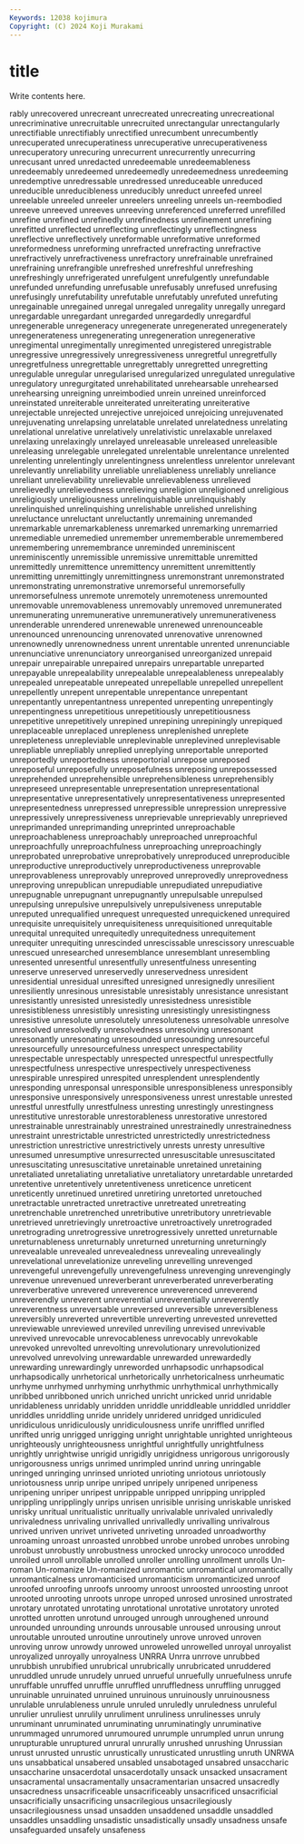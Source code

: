 ```yaml
---
Keywords: 12038 kojimura
Copyright: (C) 2024 Koji Murakami
---
```


# title

Write contents here.



rably unrecovered unrecreant unrecreated unrecreating unrecreational
unrecriminative unrecruitable unrecruited unrectangular unrectangularly unrectifiable unrectifiably unrectified unrecumbent unrecumbently
unrecuperated unrecuperatiness unrecuperative unrecuperativeness unrecuperatory unrecuring unrecurrent unrecurrently unrecurring unrecusant
unred unredacted unredeemable unredeemableness unredeemably unredeemed unredeemedly unredeemedness unredeeming unredemptive
unredressable unredressed unreduceable unreduced unreducible unreducibleness unreducibly unreduct unreefed unreel
unreelable unreeled unreeler unreelers unreeling unreels un-reembodied unreeve unreeved unreeves
unreeving unreferenced unreferred unrefilled unrefine unrefined unrefinedly unrefinedness unrefinement unrefining
unrefitted unreflected unreflecting unreflectingly unreflectingness unreflective unreflectively unreformable unreformative unreformed
unreformedness unreforming unrefracted unrefracting unrefractive unrefractively unrefractiveness unrefractory unrefrainable unrefrained
unrefraining unrefrangible unrefreshed unrefreshful unrefreshing unrefreshingly unrefrigerated unrefulgent unrefulgently unrefundable
unrefunded unrefunding unrefusable unrefusably unrefused unrefusing unrefusingly unrefutability unrefutable unrefutably
unrefuted unrefuting unregainable unregained unregal unregaled unregality unregally unregard unregardable
unregardant unregarded unregardedly unregardful unregenerable unregeneracy unregenerate unregenerated unregenerately unregenerateness
unregenerating unregeneration unregenerative unregimental unregimentally unregimented unregistered unregistrable unregressive unregressively
unregressiveness unregretful unregretfully unregretfulness unregrettable unregrettably unregretted unregretting unregulable unregular
unregularised unregularized unregulated unregulative unregulatory unregurgitated unrehabilitated unrehearsable unrehearsed unrehearsing
unreigning unreimbodied unrein unreined unreinforced unreinstated unreiterable unreiterated unreiterating unreiterative
unrejectable unrejected unrejective unrejoiced unrejoicing unrejuvenated unrejuvenating unrelapsing unrelatable unrelated
unrelatedness unrelating unrelational unrelative unrelatively unrelativistic unrelaxable unrelaxed unrelaxing unrelaxingly
unrelayed unreleasable unreleased unreleasible unreleasing unrelegable unrelegated unrelentable unrelentance unrelented
unrelenting unrelentingly unrelentingness unrelentless unrelentor unrelevant unrelevantly unreliability unreliable unreliableness
unreliably unreliance unreliant unrelievability unrelievable unrelievableness unrelieved unrelievedly unrelievedness unrelieving
unreligion unreligioned unreligious unreligiously unreligiousness unrelinquishable unrelinquishably unrelinquished unrelinquishing unrelishable
unrelished unrelishing unreluctance unreluctant unreluctantly unremaining unremanded unremarkable unremarkableness unremarked
unremarking unremarried unremediable unremedied unremember unrememberable unremembered unremembering unremembrance unreminded
unreminiscent unreminiscently unremissible unremissive unremittable unremitted unremittedly unremittence unremittency unremittent
unremittently unremitting unremittingly unremittingness unremonstrant unremonstrated unremonstrating unremonstrative unremorseful unremorsefully
unremorsefulness unremote unremotely unremoteness unremounted unremovable unremovableness unremovably unremoved unremunerated
unremunerating unremunerative unremuneratively unremunerativeness unrenderable unrendered unrenewable unrenewed unrenounceable unrenounced
unrenouncing unrenovated unrenovative unrenowned unrenownedly unrenownedness unrent unrentable unrented unrenunciable
unrenunciative unrenunciatory unreorganised unreorganized unrepaid unrepair unrepairable unrepaired unrepairs unrepartable
unreparted unrepayable unrepealability unrepealable unrepealableness unrepealably unrepealed unrepeatable unrepeated unrepellable
unrepelled unrepellent unrepellently unrepent unrepentable unrepentance unrepentant unrepentantly unrepentantness unrepented
unrepenting unrepentingly unrepentingness unrepetitious unrepetitiously unrepetitiousness unrepetitive unrepetitively unrepined unrepining
unrepiningly unrepiqued unreplaceable unreplaced unrepleness unreplenished unreplete unrepleteness unrepleviable unreplevinable
unreplevined unreplevisable unrepliable unrepliably unreplied unreplying unreportable unreported unreportedly unreportedness
unreportorial unrepose unreposed unreposeful unreposefully unreposefulness unreposing unrepossessed unreprehended unreprehensible
unreprehensibleness unreprehensibly unrepreseed unrepresentable unrepresentation unrepresentational unrepresentative unrepresentatively unrepresentativeness unrepresented
unrepresentedness unrepressed unrepressible unrepression unrepressive unrepressively unrepressiveness unreprievable unreprievably unreprieved
unreprimanded unreprimanding unreprinted unreproachable unreproachableness unreproachably unreproached unreproachful unreproachfully unreproachfulness
unreproaching unreproachingly unreprobated unreprobative unreprobatively unreproduced unreproducible unreproductive unreproductively unreproductiveness
unreprovable unreprovableness unreprovably unreproved unreprovedly unreprovedness unreproving unrepublican unrepudiable unrepudiated
unrepudiative unrepugnable unrepugnant unrepugnantly unrepulsable unrepulsed unrepulsing unrepulsive unrepulsively unrepulsiveness
unreputable unreputed unrequalified unrequest unrequested unrequickened unrequired unrequisite unrequisitely unrequisiteness
unrequisitioned unrequitable unrequital unrequited unrequitedly unrequitedness unrequitement unrequiter unrequiting unrescinded
unrescissable unrescissory unrescuable unrescued unresearched unresemblance unresemblant unresembling unresented unresentful
unresentfully unresentfulness unresenting unreserve unreserved unreservedly unreservedness unresident unresidential unresidual
unresifted unresigned unresignedly unresilient unresiliently unresinous unresistable unresistably unresistance unresistant
unresistantly unresisted unresistedly unresistedness unresistible unresistibleness unresistibly unresisting unresistingly unresistingness
unresistive unresolute unresolutely unresoluteness unresolvable unresolve unresolved unresolvedly unresolvedness unresolving
unresonant unresonantly unresonating unresounded unresounding unresourceful unresourcefully unresourcefulness unrespect unrespectability
unrespectable unrespectably unrespected unrespectful unrespectfully unrespectfulness unrespective unrespectively unrespectiveness unrespirable
unrespired unrespited unresplendent unresplendently unresponding unresponsal unresponsible unresponsibleness unresponsibly unresponsive
unresponsively unresponsiveness unrest unrestable unrested unrestful unrestfully unrestfulness unresting unrestingly
unrestingness unrestitutive unrestorable unrestorableness unrestorative unrestored unrestrainable unrestrainably unrestrained unrestrainedly
unrestrainedness unrestraint unrestrictable unrestricted unrestrictedly unrestrictedness unrestriction unrestrictive unrestrictively unrests
unresty unresultive unresumed unresumptive unresurrected unresuscitable unresuscitated unresuscitating unresuscitative unretainable
unretained unretaining unretaliated unretaliating unretaliative unretaliatory unretardable unretarded unretentive unretentively
unretentiveness unreticence unreticent unreticently unretinued unretired unretiring unretorted unretouched unretractable
unretracted unretractive unretreated unretreating unretrenchable unretrenched unretributive unretributory unretrievable unretrieved
unretrievingly unretroactive unretroactively unretrograded unretrograding unretrogressive unretrogressively unretted unreturnable unreturnableness
unreturnably unreturned unreturning unreturningly unrevealable unrevealed unrevealedness unrevealing unrevealingly unrevelational
unrevelationize unreveling unrevelling unrevenged unrevengeful unrevengefully unrevengefulness unrevenging unrevengingly unrevenue
unrevenued unreverberant unreverberated unreverberating unreverberative unrevered unreverence unreverenced unreverend unreverendly
unreverent unreverential unreverentially unreverently unreverentness unreversable unreversed unreversible unreversibleness unreversibly
unreverted unrevertible unreverting unrevested unrevetted unreviewable unreviewed unreviled unreviling unrevised
unrevivable unrevived unrevocable unrevocableness unrevocably unrevokable unrevoked unrevolted unrevolting unrevolutionary
unrevolutionized unrevolved unrevolving unrewardable unrewarded unrewardedly unrewarding unrewardingly unreworded unrhapsodic
unrhapsodical unrhapsodically unrhetorical unrhetorically unrhetoricalness unrheumatic unrhyme unrhymed unrhyming unrhythmic
unrhythmical unrhythmically unribbed unribboned unrich unriched unricht unricked unrid unridable
unridableness unridably unridden unriddle unriddleable unriddled unriddler unriddles unriddling unride
unridely unridered unridged unridiculed unridiculous unridiculously unridiculousness unrife unriffled unrifled
unrifted unrig unrigged unrigging unright unrightable unrighted unrighteous unrighteously unrighteousness
unrightful unrightfully unrightfulness unrightly unrightwise unrigid unrigidly unrigidness unrigorous unrigorously
unrigorousness unrigs unrimed unrimpled unrind unring unringable unringed unringing unrinsed
unrioted unrioting unriotous unriotously unriotousness unrip unripe unriped unripely unripened
unripeness unripening unriper unripest unrippable unripped unripping unrippled unrippling unripplingly
unrips unrisen unrisible unrising unriskable unrisked unrisky unritual unritualistic unritually
unrivalable unrivaled unrivaledly unrivaledness unrivaling unrivalled unrivalledly unrivalling unrivalrous unrived
unriven unrivet unriveted unriveting unroaded unroadworthy unroaming unroast unroasted unrobbed
unrobe unrobed unrobes unrobing unrobust unrobustly unrobustness unrocked unrocky unrococo
unrodded unroiled unroll unrollable unrolled unroller unrolling unrollment unrolls Un-roman
Un-romanize Un-romanized unromantic unromantical unromantically unromanticalness unromanticised unromanticism unromanticized unroof
unroofed unroofing unroofs unroomy unroost unroosted unroosting unroot unrooted unrooting
unroots unrope unroped unrosed unrosined unrostrated unrotary unrotated unrotating unrotational
unrotative unrotatory unroted unrotted unrotten unrotund unrouged unrough unroughened unround
unrounded unrounding unrounds unrousable unroused unrousing unrout unroutable unrouted unroutine
unroutinely unrove unroved unroven unroving unrow unrowdy unrowed unroweled unrowelled
unroyal unroyalist unroyalized unroyally unroyalness UNRRA Unrra unrrove unrubbed unrubbish
unrubified unrubrical unrubrically unrubricated unruddered unruddled unrude unrudely unrued unrueful
unruefully unruefulness unrufe unruffable unruffed unruffle unruffled unruffledness unruffling unrugged
unruinable unruinated unruined unruinous unruinously unruinousness unrulable unrulableness unrule unruled
unruledly unruledness unruleful unrulier unruliest unrulily unruliment unruliness unrulinesses unruly
unruminant unruminated unruminating unruminatingly unruminative unrummaged unrumored unrumoured unrumple unrumpled
unrun unrung unrupturable unruptured unrural unrurally unrushed unrushing Unrussian unrust
unrusted unrustic unrustically unrusticated unrustling unruth UNRWA uns unsabbatical unsabered
unsabled unsabotaged unsabred unsaccharic unsaccharine unsacerdotal unsacerdotally unsack unsacked unsacrament
unsacramental unsacramentally unsacramentarian unsacred unsacredly unsacredness unsacrificeable unsacrificeably unsacrificed unsacrificial
unsacrificially unsacrificing unsacrilegious unsacrilegiously unsacrilegiousness unsad unsadden unsaddened unsaddle unsaddled
unsaddles unsaddling unsadistic unsadistically unsadly unsadness unsafe unsafeguarded unsafely unsafeness
